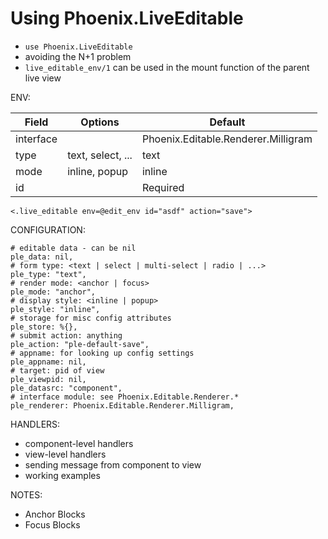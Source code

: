 # Using Phoenix.LiveEditable

- `use Phoenix.LiveEditable`
- avoiding the N+1 problem
- `live_editable_env/1` can be used in the mount function of the parent live view

ENV:

| Field     | Options            | Default                              |
|-----------|--------------------|--------------------------------------|
| interface | <interface module> | Phoenix.Editable.Renderer.Milligram |
| type      | text, select, ...  | text                                 |
| mode      | inline, popup      | inline                               |
| id        | <unique string>    | Required                             |

    <.live_editable env=@edit_env id="asdf" action="save">

CONFIGURATION:

    # editable data - can be nil
    ple_data: nil,
    # form type: <text | select | multi-select | radio | ...>
    ple_type: "text",
    # render mode: <anchor | focus>
    ple_mode: "anchor",
    # display style: <inline | popup>
    ple_style: "inline",
    # storage for misc config attributes
    ple_store: %{},
    # submit action: anything
    ple_action: "ple-default-save",
    # appname: for looking up config settings
    ple_appname: nil,
    # target: pid of view
    ple_viewpid: nil,
    ple_datasrc: "component",
    # interface module: see Phoenix.Editable.Renderer.*
    ple_renderer: Phoenix.Editable.Renderer.Milligram,

HANDLERS:

- component-level handlers 
- view-level handlers 
- sending message from component to view 
- working examples

NOTES: 

- Anchor Blocks 
- Focus Blocks 


